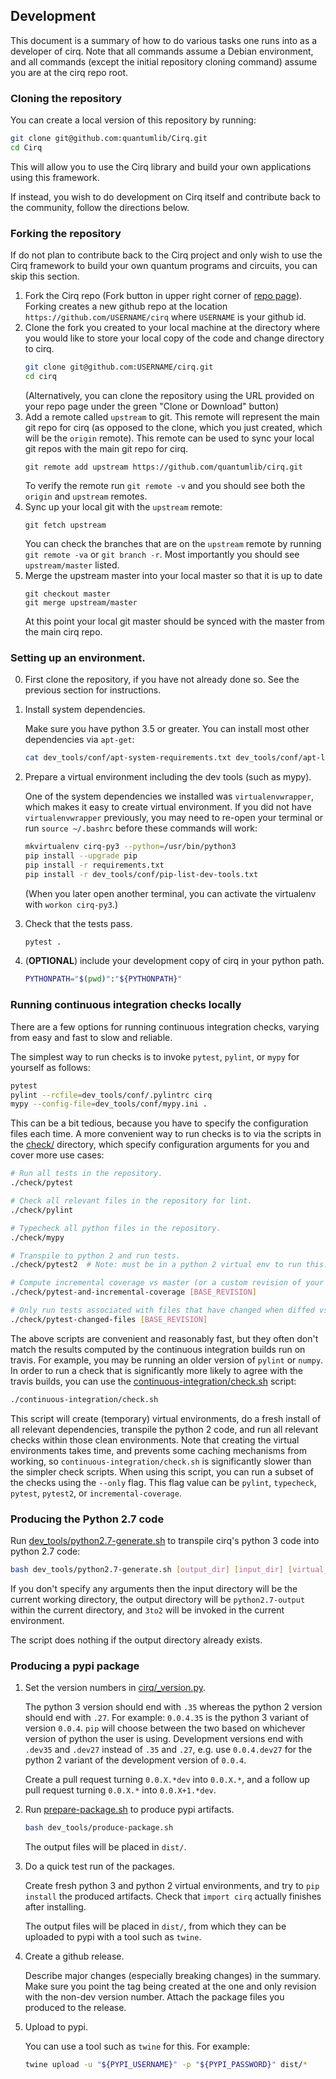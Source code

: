## Development

This document is a summary of how to do various tasks one runs into as a
developer of cirq.
Note that all commands assume a Debian environment, and all commands (except
the initial repository cloning command) assume you are at the cirq repo root.


### Cloning the repository

You can create a local version of this repository by running:

```bash
git clone git@github.com:quantumlib/Cirq.git
cd Cirq
```

This will allow you to use the Cirq library and build your own applications
using this framework.

If instead, you wish to do development on Cirq itself and contribute back to
the community, follow the directions below.

### Forking the repository

If do not plan to contribute back to the Cirq project and only wish to use
the Cirq framework to build your own quantum programs and circuits, you can
skip this section.

1. Fork the Cirq repo (Fork button in upper right corner of
[repo page](https://github.com/quantumlib/Cirq)).
Forking creates a new github repo at the location
```https://github.com/USERNAME/cirq``` where ```USERNAME``` is
your github id.
1. Clone the fork you created to your local machine at the directory
where you would like to store your local copy of the code and change directory
to cirq.
    ```bash
    git clone git@github.com:USERNAME/cirq.git
    cd cirq
    ```
    (Alternatively, you can clone the repository using the URL provided
    on your repo page under the green "Clone or Download" button)
1. Add a remote called ```upstream``` to git.  This remote will represent
the main git repo for cirq (as opposed to the clone, which you just
created, which will be the ```origin``` remote).  This remote can be used
to sync your local git repos with the main git repo for cirq.
    ```shell
    git remote add upstream https://github.com/quantumlib/cirq.git
    ```
    To verify the remote run ```git remote -v``` and you should see both
    the ```origin``` and ```upstream``` remotes.
1. Sync up your local git with the ```upstream``` remote:
    ```shell
    git fetch upstream
    ```
    You can check the branches that are on the ```upstream``` remote by
    running ```git remote -va``` or ```git branch -r```.
Most importantly you should see ```upstream/master``` listed.
1. Merge the upstream master into your local master so that
it is up to date
    ```shell
    git checkout master
    git merge upstream/master
    ```
    At this point your local git master should be synced with the master
    from the main cirq repo.


### Setting up an environment.

0. First clone the repository, if you have not already done so.
See the previous section for instructions.


1. Install system dependencies.

    Make sure you have python 3.5 or greater.
    You can install most other dependencies via `apt-get`:

    ```bash
    cat dev_tools/conf/apt-system-requirements.txt dev_tools/conf/apt-list-dev-tools.txt | xargs sudo apt-get install --yes
    ```

2. Prepare a virtual environment including the dev tools (such as mypy).

    One of the system dependencies we installed was `virtualenvwrapper`, which makes it easy to create virtual environment.
    If you did not have `virtualenvwrapper` previously, you may need to re-open your terminal or run `source ~/.bashrc` before these commands will work:

    ```bash
    mkvirtualenv cirq-py3 --python=/usr/bin/python3
    pip install --upgrade pip
    pip install -r requirements.txt
    pip install -r dev_tools/conf/pip-list-dev-tools.txt
    ```

    (When you later open another terminal, you can activate the virtualenv with `workon cirq-py3`.)

3. Check that the tests pass.

    ```bash
    pytest .
    ```

4. (**OPTIONAL**) include your development copy of cirq in your python path.

    ```bash
    PYTHONPATH="$(pwd)":"${PYTHONPATH}"
    ```


### Running continuous integration checks locally

There are a few options for running continuous integration checks, varying from easy and fast to slow and reliable.

The simplest way to run checks is to invoke `pytest`, `pylint`, or `mypy` for yourself as follows:

```bash
pytest
pylint --rcfile=dev_tools/conf/.pylintrc cirq
mypy --config-file=dev_tools/conf/mypy.ini .
```

This can be a bit tedious, because you have to specify the configuration files each time.
A more convenient way to run checks is to via the scripts in the [check/](/check) directory, which specify configuration arguments for you and cover more use cases:

```bash
# Run all tests in the repository.
./check/pytest

# Check all relevant files in the repository for lint.
./check/pylint

# Typecheck all python files in the repository.
./check/mypy

# Transpile to python 2 and run tests.
./check/pytest2  # Note: must be in a python 2 virtual env to run this.

# Compute incremental coverage vs master (or a custom revision of your choice).
./check/pytest-and-incremental-coverage [BASE_REVISION]

# Only run tests associated with files that have changed when diffed vs master (or a custom revision of your choice).
./check/pytest-changed-files [BASE_REVISION]
```

The above scripts are convenient and reasonably fast, but they often don't match the results computed by the continuous integration builds run on travis.
For example, you may be running an older version of `pylint` or `numpy`.
In order to run a check that is significantly more likely to agree with the travis builds, you can use the [continuous-integration/check.sh](/continuous-integration/check.sh) script:

```bash
./continuous-integration/check.sh
```

This script will create (temporary) virtual environments, do a fresh install of all relevant dependencies, transpile the python 2 code, and run all relevant checks within those clean environments.
Note that creating the virtual environments takes time, and prevents some caching mechanisms from working, so `continuous-integration/check.sh` is significantly slower than the simpler check scripts.
When using this script, you can run a subset of the checks using the ```--only``` flag.
This flag value can be `pylint`, `typecheck`, `pytest`, `pytest2`, or `incremental-coverage`.


### Producing the Python 2.7 code

Run [dev_tools/python2.7-generate.sh](dev_tools/python2.7-generate.sh) to transpile cirq's python 3 code into python 2.7 code:

```bash
bash dev_tools/python2.7-generate.sh [output_dir] [input_dir] [virtual_env_with_3to2]
```

If you don't specify any arguments then the input directory will be the current
working directory, the output directory will be `python2.7-output` within the
current directory, and `3to2` will be invoked in the current environment.

The script does nothing if the output directory already exists. 


### Producing a pypi package

1. Set the version numbers in [cirq/_version.py](/cirq/_version.py).

    The python 3 version should end with `.35` whereas the python 2 version should end with `.27`.
    For example: `0.0.4.35` is the python 3 variant of version `0.0.4`.
    `pip` will choose between the two based on whichever version of python the user is using.
    Development versions end with `.dev35` and `.dev27` instead of `.35` and `.27`, e.g. use `0.0.4.dev27` for the python 2 variant of the development version of `0.0.4`.

    Create a pull request turning `0.0.X.*dev` into `0.0.X.*`, and a follow up pull request turning `0.0.X.*` into `0.0.X+1.*dev`.

2. Run [prepare-package.sh](/dev_tools/produce-package.sh) to produce pypi artifacts.

    ```bash
    bash dev_tools/produce-package.sh
    ```

    The output files will be placed in `dist/`.

3. Do a quick test run of the packages.

    Create fresh python 3 and python 2 virtual environments, and try to `pip install` the produced artifacts.
    Check that `import cirq` actually finishes after installing.

    The output files will be placed in `dist/`, from which they can be uploaded to pypi with a tool such as `twine`.

4. Create a github release.

    Describe major changes (especially breaking changes) in the summary.
    Make sure you point the tag being created at the one and only revision with the non-dev version number.
    Attach the package files you produced to the release.

5. Upload to pypi.

    You can use a tool such as `twine` for this.
    For example:

    ```bash
    twine upload -u "${PYPI_USERNAME}" -p "${PYPI_PASSWORD}" dist/*
    ```
